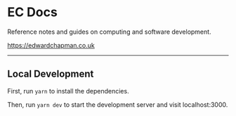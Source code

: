 EC Docs
=======

Reference notes and guides on computing and software development.

https://edwardchapman.co.uk

---

## Local Development

First, run `yarn` to install the dependencies.

Then, run `yarn dev` to start the development server and visit localhost:3000.
